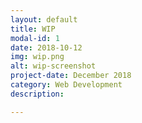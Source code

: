 ```yaml
---
layout: default
title: WIP
modal-id: 1
date: 2018-10-12
img: wip.png
alt: wip-screenshot
project-date: December 2018
category: Web Development
description:

---
```



